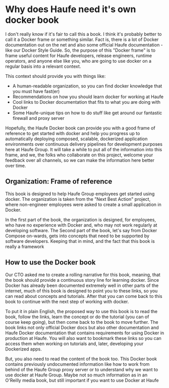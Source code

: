 
# Why does Haufe need it's own docker book

I don't really know if it's fair to call this a book. I think it's probably better to call it a Docker frame or  something similar. Fact is, there is a lot of Docker documentation out on the net and also some official Haufe documentation - like our Docker Style Guide. So, the purpose of this "Docker frame" is to frame useful content for Haufe developers, release engineers, runtime operators, and anyone else like you, who are going to use docker on a regular basis into a relevant context. 

This context should provide you with things like: 
* A human-readable organization, so you can find docker knowledge that you must have fast(er)
* Recommendations on how you should learn docker for working at Haufe
* Cool links to Docker documentation that fits to what you are doing with Docker
* Some Haufe-unique tips on how to do stuff like get around our fantastic firewall and proxy server

Hopefully, the Haufe Docker book can provide you with a good frame of reference to get started with docker and help you progress up to automatically deploying composed, scalable, dockerized application environments over continuous delivery pipelines for development purposes here at Haufe Group. It will take a while to put all of the information into this frame, and we, the folks who collaborate on this project, welcome your feedback over all channels, so we can make the information here better over time. 


## Organization: Frame of reference
This book is designed to help Haufe Group employees get started using docker. The organization is taken from the "Next Best Action" project, where non-engineer employees were asked to create a small application in Docker. 

In the first part of the book, the organization is designed, for employees, who have no experience with Docker and, who may not work regularly at developing software. The Second part of the book, let's say from Docker Compose on-wards, gets into concepts that need to be supported by software developers. Keeping that in mind, and the fact that this book is really a framework


## How to use the Docker book
Our CTO asked me to create a rolling narrative for this book, meaning, that the book should provide a continuous story line for learning docker. Since Docker has already been documented extremely well in other parts of the internet, much of this book is designed to point you to these links, so you can read about concepts and tutorials. After that you can come back to this book to continue with the next step of working with docker. 

To put it in plain English, the proposed way to use this book is to read the book, follow the links, learn the concept or do the tutorial (you can of course keep going), but then come back to the book to move further. The book links not only official Docker docs but also other documentation and Haufe Docker documentation that contains requirements for using Docker in production at Haufe. You will also want to bookmark these links so you can access them when working on tutorials and, later, developing your Dockerized apps.

But, you also need to read the content of the book too. This Docker book contains previously undocumented information like how to work from behind of the Haufe Group proxy server or to understand why we want to use docker at Haufe Group. Maybe not so much information as in an O'Reilly media book, but still important if you want to use Docker at Haufe
















